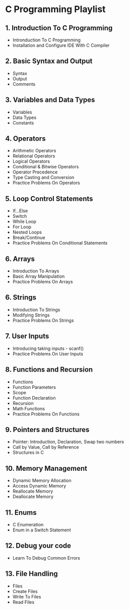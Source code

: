 # C Programming Playlist

## 1. Introduction To C Programming
- Intronduction To C Programming
- Installation and Configure IDE With C Compiler

## 2. Basic Syntax and Output
- Syntax
- Output
- Comments

## 3. Variables and Data Types
- Variables
- Data Types
- Constants

## 4. Operators
- Arithmetic Operators
- Relational Operators
- Logical Operators
- Conditional & Bitwise Operators
- Operator Precedence
- Type Casting and Conversion
- Practice Problems On Operators

## 5. Loop Control Statements
- If...Else
- Switch
- While Loop
- For Loop
- Nested Loops
- Break/Continue
- Practice Problems On Conditional Statements

## 6. Arrays
- Introduction To Arrays
- Basic Array Manipulation
- Practice Problems On Arrays

## 6. Strings
- Introduction To Strings
- Modifying Strings
- Practice Problems On Strings

## 7. User Inputs
- Introducing taking inputs - scanf()
- Practice Problems On User Inputs

## 8. Functions and Recursion
- Functions
- Function Parameters
- Scope
- Function Declaration
- Recursion
- Math Functions
- Practice Problems On Functions

## 9. Pointers and Structures
- Pointer: Introduction, Declaration, Swap two numbers
- Call by Value, Call by Reference
- Structures in C

## 10. Memory Management
- Dynamic Memory Allocation
- Access Dynamic Memory
- Reallocate Memory
- Deallocate Memory

## 11. Enums
- C Enumeration
- Enum in a Switch Statement

## 12. Debug your code
- Learn To Debug Common Errors

## 13. File Handling
- Files
- Create Files
- Write To Files
- Read Files


